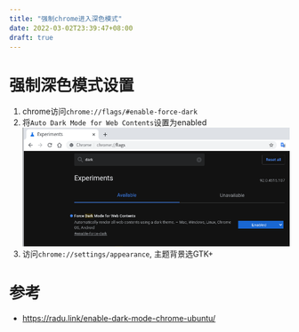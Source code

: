 ```yaml
---
title: "强制chrome进入深色模式"
date: 2022-03-02T23:39:47+08:00
draft: true
---
```



# 强制深色模式设置
1. chrome访问`chrome://flags/#enable-force-dark`
2. 将`Auto Dark Mode for Web Contents`设置为enabled
![dark mode](img/chrome_dark_mode.png)
3. 访问`chrome://settings/appearance`, 主题背景选GTK+

# 参考
* https://radu.link/enable-dark-mode-chrome-ubuntu/

